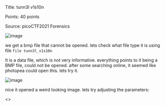 Title: tunn3l v1s10n

Points: 40 points

Source: picoCTF2021 Forensics

![image](https://user-images.githubusercontent.com/91729496/236866726-8cc7fde4-f03c-467f-a45a-39de43a6c03b.png)

we get a bmp file that cannot be opened. lets check what file type it is using file `file tunn3l_v1s10n`

It is a data file, which is not very informative. everything points to it being a BMP file, could not be opened. after some searching online, it seemed like photopea could open this. lets try it.

![image](https://user-images.githubusercontent.com/91729496/236872285-61918225-f052-4e8a-8b11-d7d32766e880.png)

nice it opened a weird looking image. lets try adjusting the parameters:

<<TODO>>
